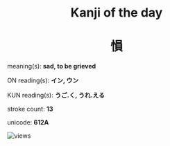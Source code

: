 <h1 align="center">Kanji of the day</h1>
<h1 align="center">愪</h1>
<p align="left">meaning(s): <b>sad, to be grieved</b></p>
<p align="left">ON reading(s): <b>イン, ウン</b></p>
<p align="left">KUN reading(s): <b>うご.く, うれ.える</b></p>
<p align="left">stroke count: <b>13</b></p>
<p align="left">unicode: <b>612A</b></p>
<p align="left"><img src="https://komarev.com/ghpvc/?username=tristanwagner-kanjioftheday&label=Views&color=0e75b6&style=flat" alt="views"/></p>
